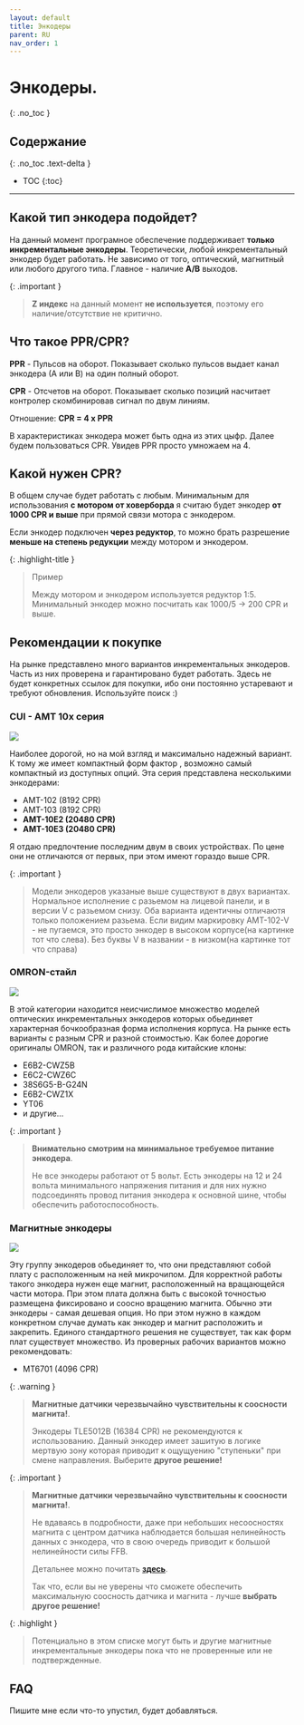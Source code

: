 ```yaml
---
layout: default
title: Энкодеры
parent: RU
nav_order: 1
---
```


# Энкодеры.
{: .no_toc }

## Содержание
{: .no_toc .text-delta }

- TOC
{:toc}

---

## Какой тип энкодера подойдет?

На данный момент програмное обеспечение поддерживает **только инкрементальные энкодеры**. 
Теоретически, любой инкрементальный энкодер будет работать. Не зависимо от того, оптический, магнитный или любого
другого типа. Главное - наличие **A/B** выходов.  

{: .important }
> **Z индекс** на данный момент **не используется**, поэтому его наличие/отсутствие не критично. 

## Что такое PPR/CPR?

**PPR** - Пульсов на оборот. Показывает сколько пульсов выдает канал энкодера (А или B) на один полный оборот.

**CPR** - Отсчетов на оборот. Показывает сколько позиций насчитает контролер скомбинировав сигнал по двум линиям. 

Отношение: **CPR = 4 x PPR**

В характеристиках энкодера может быть одна из этих цыфр. 
Далее будем пользоваться CPR. Увидев PPR просто умножаем на 4.  

## Kакой нужен CPR?

В общем случае будет работать с любым. Минимальным для использования **с мотором от ховерборда** 
я считаю будет энкодер **от 1000 CPR и выше** при прямой связи мотора с энкодером.

Если энкодер подключен **через редуктор**, то можно брать разрешение **меньше на степень
редукции** между мотором и энкодером. 

{: .highlight-title }
>Пример
> 
>Mежду мотором и энкодером используется редуктор 1:5. Минимальный энкодер можно посчитать как 1000/5 -> 200 CPR и выше.   

## Рекомендации к покупке

На рынке представлено много вариантов инкрементальных энкодеров. Часть из них проверена и гарантировано будет работать. 
Здесь не будет конкретных ссылок для покупки, ибо они постоянно устаревают и требуют обновления. Используйте поиск :)  

### CUI - AMT 10x серия
<img src="../../assets/images/AMT10x.png">

Наиболее дорогой, но на мой взгляд и максимально надежный вариант. К тому же имеет компактный форм фактор 
, возможно самый компактный из доступных опций. Эта серия представлена несколькими энкодерами:
- AMT-102 (8192 CPR)
- AMT-103 (8192 CPR)
- **AMT-10E2 (20480 CPR)**
- **AMT-10E3 (20480 CPR)**
 
Я отдаю предпочтение последним двум в своих устройствах. По цене они не отличаются от первых, при этом имеют гораздо 
выше CPR. 

{: .important }
> Модели энкодеров указаные выше существуют в двух вариантах. Нормальное исполнение с разьемом на лицевой панели, и в 
> версии V с разьемом снизу. Оба варианта идентичны отличаютя только положением разьема. Если видим маркировку 
> AMT-102-V - не пугаемся, это просто энкодер в высоком корпусе(на картинке тот что слева). Без буквы V в названии - 
> в низком(на картинке тот что справа) 

### OMRON-стайл
<img src="../../assets/images/omron.jpg">

В этой категории находится неисчислимое множество моделей оптических инкрементальных энкодеров которых обьединяет 
характерная бочкообразная форма исполнения корпуса. На рынке есть варианты с разным CPR и разной стоимостью. 
Как более дорогие оригиналы OMRON, так и различного рода китайские клоны:
- E6B2-CWZ5B
- E6C2-CWZ6C
- 38S6G5-B-G24N
- E6B2-CWZ1X
- YT06
- и другие...

{: .important }
> **Внимательно смотрим на минимальное требуемое питание энкодера**.
> 
>Не все энкодеры работают от 5 вольт. Есть энкодеры на 12 и 24 вольта минимального напряжения питания и для них нужно 
> подсоединять провод питания энкодера к основной шине, чтобы обеспечить работоспособность.  

### Магнитные энкодеры
<img src="../../assets/images/magnetic.png">

Эту группу энкодеров обьединяет то, что они представляют собой плату с расположенным на ней микрочипом. Для корректной 
работы такого энкодера нужен еще магнит, расположенный на вращающейся части мотора. При этом плата должна быть с 
высокой точностью размещена фиксировано и соосно вращению магнита. Обычно эти энкодеры - самая дешевая опция. Но при 
этом нужно в каждом конкретном случае думать как энкодер и магнит расположить и закрепить. Единого стандартного решения 
не существует, так как форм плат существует множество. Из проверных рабочих вариантов можно рекомендовать:


- MT6701 (4096 CPR)

{: .warning }
> **Магнитные датчики черезвычайно чувствительны к соосности магнита!**.
>
> Энкодеры TLE5012B (16384 CPR) не рекомендуются к использованию. Данный энкодер имеет зашитую в логике мертвую зону которая приводит 
> к ощущуению "ступеньки" при смене направления. Выберите **другое решение!**

{: .important }
> **Магнитные датчики черезвычайно чувствительны к соосности магнита!**.
>
> Не вдаваясь в подробности, даже при небольших несоосностях магнита с центром датчика наблюдается
> большая нелинейность данных с энкодера, что в свою очередь приводит к большой нелинейности силы FFB.
> 
> Детальнее можно почитать [**здесь**](https://www.akm.com/eu/en/products/rotation-angle-sensor/tutorial/angular-error/).
> 
> Так что, если вы не уверены что сможете обеспечить максимальную соосность датчика и магнита - лучше **выбрать другое решение!**

{: .highlight }
>Потенциально в этом списке могут быть и другие магнитные инкрементальные энкодеры пока что не проверенные или не 
>подтвержденные.  

## FAQ
Пишите мне если что-то упустил, будет добавляться. 
